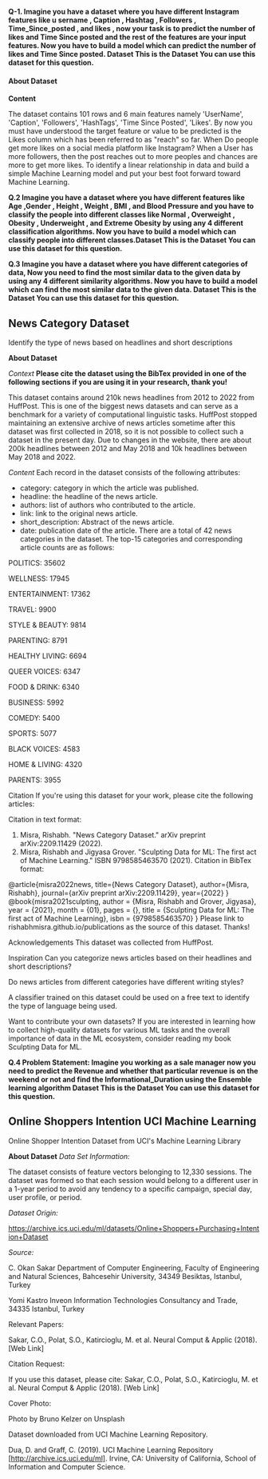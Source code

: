 **Q-1. Imagine you have a dataset where you have different Instagram features like u sername , Caption , Hashtag , Followers , Time_Since_posted , and likes , now your task is to predict the number of likes and Time Since posted and the rest of the features are your input features. Now you have to build a model which can predict the number of likes and Time Since posted. Dataset This is the Dataset You can use this dataset for this question.**

#### **About Dataset**

**Content**

The dataset contains 101 rows and 6 main features namely 'UserName', 'Caption', 'Followers', 'HashTags', 'Time Since Posted', 'Likes'. By now you must have understood the target feature or value to be predicted is the Likes column which has been referred to as "reach" so far.
When Do people get more likes on a social media platform like Instagram?
When a User has more followers, then the post reaches out to more peoples and chances are more to get more likes. To identify a linear relationship in data and build a simple Machine Learning model and put your best foot forward toward Machine Learning.






**Q.2 Imagine you have a dataset where you have different features like Age ,Gender , Height , Weight , BMI , and Blood Pressure and you have to classify the people into different classes like Normal , Overweight , Obesity , Underweight , and Extreme Obesity by using any 4 different classification algorithms. Now you have to build a model which can classify people into different classes.Dataset This is the Dataset You can use this dataset for this question.**





**Q.3 Imagine you have a dataset where you have different categories of data, Now you need to find the most similar data to the given data by using any 4 different similarity algorithms. Now you have to build a model which can find the most similar data to the given data. Dataset This is the Dataset You can use this dataset for this question.**

## News Category Dataset

Identify the type of news based on headlines and short descriptions


**About Dataset**

*Context*
**Please cite the dataset using the BibTex provided in one of the following sections if you are using it in your research, thank you!**

This dataset contains around 210k news headlines from 2012 to 2022 from HuffPost. This is one of the biggest news datasets and can serve as a benchmark for a variety of computational linguistic tasks. HuffPost stopped maintaining an extensive archive of news articles sometime after this dataset was first collected in 2018, so it is not possible to collect such a dataset in the present day. Due to changes in the website, there are about 200k headlines between 2012 and May 2018 and 10k headlines between May 2018 and 2022.

*Content*
Each record in the dataset consists of the following attributes:

- category: category in which the article was published.
- headline: the headline of the news article.
- authors: list of authors who contributed to the article.
- link: link to the original news article.
- short_description: Abstract of the news article.
- date: publication date of the article.
There are a total of 42 news categories in the dataset. The top-15 categories and corresponding article counts are as follows:

POLITICS: 35602

WELLNESS: 17945

ENTERTAINMENT: 17362

TRAVEL: 9900

STYLE & BEAUTY: 9814

PARENTING: 8791

HEALTHY LIVING: 6694

QUEER VOICES: 6347

FOOD & DRINK: 6340

BUSINESS: 5992

COMEDY: 5400

SPORTS: 5077

BLACK VOICES: 4583

HOME & LIVING: 4320

PARENTS: 3955

Citation
If you're using this dataset for your work, please cite the following articles:

Citation in text format:

1. Misra, Rishabh. "News Category Dataset." arXiv preprint arXiv:2209.11429 (2022).
2. Misra, Rishabh and Jigyasa Grover. "Sculpting Data for ML: The first act of Machine Learning." ISBN 9798585463570 (2021).
Citation in BibTex format:

@article{misra2022news,
  title={News Category Dataset},
  author={Misra, Rishabh},
  journal={arXiv preprint arXiv:2209.11429},
  year={2022}
}
@book{misra2021sculpting,
  author = {Misra, Rishabh and Grover, Jigyasa},
  year = {2021},
  month = {01},
  pages = {},
  title = {Sculpting Data for ML: The first act of Machine Learning},
  isbn = {9798585463570}
}
Please link to rishabhmisra.github.io/publications as the source of this dataset. Thanks!

Acknowledgements
This dataset was collected from HuffPost.

Inspiration
Can you categorize news articles based on their headlines and short descriptions?

Do news articles from different categories have different writing styles?

A classifier trained on this dataset could be used on a free text to identify the type of language being used.

Want to contribute your own datasets?
If you are interested in learning how to collect high-quality datasets for various ML tasks and the overall importance of data in the ML ecosystem, consider reading my book Sculpting Data for ML.



**Q.4 Problem Statement: Imagine you working as a sale manager now you need to predict the Revenue and whether that particular revenue is on the weekend or not and find the Informational_Duration using the Ensemble learning algorithm Dataset This is the Dataset You can use this dataset for this question.**

## Online Shoppers Intention UCI Machine Learning
Online Shopper Intention Dataset from UCI's Machine Learning Library

**About Dataset**
*Data Set Information:*

The dataset consists of feature vectors belonging to 12,330 sessions.
The dataset was formed so that each session
would belong to a different user in a 1-year period to avoid
any tendency to a specific campaign, special day, user
profile, or period.

*Dataset Origin:*

https://archive.ics.uci.edu/ml/datasets/Online+Shoppers+Purchasing+Intention+Dataset

*Source:*

C. Okan Sakar
Department of Computer Engineering, Faculty of
Engineering and Natural Sciences, Bahcesehir University,
34349 Besiktas, Istanbul, Turkey

Yomi Kastro
Inveon Information Technologies Consultancy and Trade,
34335 Istanbul, Turkey

Relevant Papers:

Sakar, C.O., Polat, S.O., Katircioglu, M. et al. Neural Comput & Applic (2018). [Web Link]

Citation Request:

If you use this dataset, please cite:
Sakar, C.O., Polat, S.O., Katircioglu, M. et al. Neural Comput & Applic (2018). [Web Link]

Cover Photo:

Photo by Bruno Kelzer on Unsplash

Dataset downloaded from UCI Machine Learning Repository.

Dua, D. and Graff, C. (2019). UCI Machine Learning Repository [http://archive.ics.uci.edu/ml]. Irvine, CA: University of California, School of Information and Computer Science.